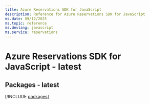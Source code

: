 ```yaml
---
title: Azure Reservations SDK for JavaScript
description: Reference for Azure Reservations SDK for JavaScript
ms.date: 09/12/2025
ms.topic: reference
ms.devlang: javascript
ms.service: reservations
---
```

# Azure Reservations SDK for JavaScript - latest
## Packages - latest
[!INCLUDE [packages](reservations-index.md)]